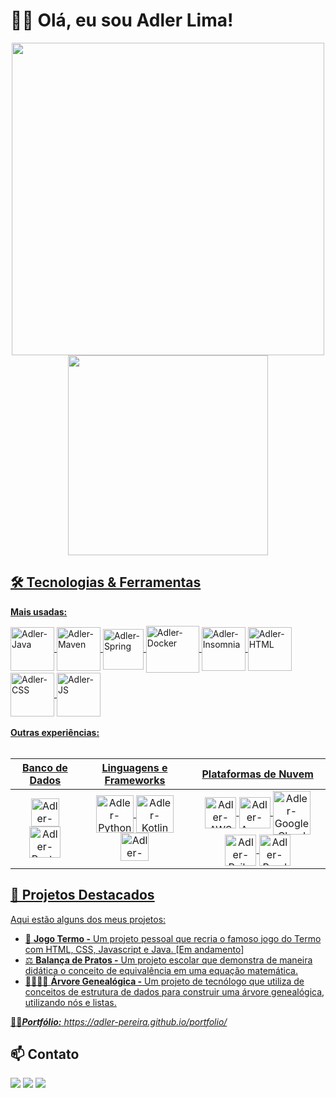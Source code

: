 # 👋🏻 Olá, eu sou Adler Lima!
<div align="center">
  <a href="https://github.com/Adler-Pereira">
    <img width="500em" src="https://github-readme-streak-stats-salesp07.vercel.app?user=Adler-Pereira&theme=java-dark&border_radius=4.5&locale=pt_BR"/><img width="320em" src="https://github-readme-stats.vercel.app/api/top-langs/?username=Adler-Pereira&layout=donut&langs_count=16&theme=vision-friendly-dark&locale=pt-br&border_color=f89820"/>
</div>

## 🛠️ Tecnologias & Ferramentas
<b>Mais usadas:</b>
<div style="display: inline_block">
  <img align="center" alt="Adler-Java" height="70" width="70" src="https://cdn.jsdelivr.net/gh/devicons/devicon@latest/icons/java/java-original.svg">
  <img align="center" alt="Adler-Maven" height="70" width="70" src="https://cdn.jsdelivr.net/gh/devicons/devicon@latest/icons/maven/maven-original.svg">
  <img align="center" alt="Adler-Spring" height="65" width="65" src="https://cdn.jsdelivr.net/gh/devicons/devicon@latest/icons/spring/spring-original.svg">
  <img align="center" alt="Adler-Docker" height="75" width="85" src="https://cdn.jsdelivr.net/gh/devicons/devicon@latest/icons/docker/docker-original-wordmark.svg">
  <img align="center" alt="Adler-Insomnia" height="70" width="70" src="https://cdn.jsdelivr.net/gh/devicons/devicon@latest/icons/insomnia/insomnia-original.svg">
  <img align="center" alt="Adler-HTML" height="70" width="70" src="https://cdn.jsdelivr.net/gh/devicons/devicon@latest/icons/html5/html5-original.svg">
  <img align="center" alt="Adler-CSS" height="70" width="70" src="https://cdn.jsdelivr.net/gh/devicons/devicon@latest/icons/css3/css3-original.svg">
  <img align="center" alt="Adler-JS" height="70" width="70" src="https://cdn.jsdelivr.net/gh/devicons/devicon@latest/icons/javascript/javascript-original.svg">
</div><br>
<b>Outras experiências:</b><br><br>
<table>
  <thead>
    <tr>
      <th>Banco de Dados</th>
      <th>Linguagens e Frameworks</th>
      <th>Plataformas de Nuvem</th>
    </tr>
  </thead>
  <tbody>
    <tr align="center">
      <td>
        <img align="center" alt="Adler-MySQL" height="45" width="45" src="https://cdn.jsdelivr.net/gh/devicons/devicon@latest/icons/mysql/mysql-original.svg">
        <img align="center" alt="Adler-PostgreSQL" height="50" width="50" src="https://cdn.jsdelivr.net/gh/devicons/devicon@latest/icons/postgresql/postgresql-original.svg">
      </td>
      <td>
        <img align="center" alt="Adler-Python" height="60" width="60" src="https://cdn.jsdelivr.net/gh/devicons/devicon@latest/icons/python/python-original.svg">
        <img align="center" alt="Adler-Kotlin" height="60" width="60" src="https://cdn.jsdelivr.net/gh/devicons/devicon@latest/icons/kotlin/kotlin-original.svg">
        <img align="center" alt="Adler-Compose" height="45" width="45" src="https://cdn.jsdelivr.net/gh/devicons/devicon@latest/icons/jetpackcompose/jetpackcompose-original.svg">
      </td>
      <td>
        <img align="center" alt="Adler-AWS" height="50" width="50" src="https://cdn.jsdelivr.net/gh/devicons/devicon@latest/icons/amazonwebservices/amazonwebservices-original-wordmark.svg">
        <img align="center" alt="Adler-Azure" height="50" width="50" src="https://cdn.jsdelivr.net/gh/devicons/devicon@latest/icons/azure/azure-original.svg">
        <img align="center" alt="Adler-GoogleCloud" height="70" width="60" src="https://cdn.jsdelivr.net/gh/devicons/devicon@latest/icons/googlecloud/googlecloud-original.svg">
        <img align="center" alt="Adler-Railway" height="50" width="50" src="https://cdn.jsdelivr.net/gh/devicons/devicon@latest/icons/railway/railway-original.svg">
        <img align="center" alt="Adler-Render" height="50" width="50" src="https://cdn.sanity.io/images/34ent8ly/production/ec37a3660704e1fa2b4246c9a01ab34e145194ad-824x824.png">
      </td>
    </tr>
  </tbody>
</table>

## 📌 Projetos Destacados
Aqui estão alguns dos meus projetos:
- 📱 **Jogo Termo -** Um projeto pessoal que recria o famoso jogo do Termo com HTML, CSS, Javascript e Java. [Em andamento]
- ⚖️ **Balança de Pratos -** Um projeto escolar que demonstra de maneira didática o conceito de equivalência em uma equação matemática.
- 👨‍👩‍👧‍👦 **Árvore Genealógica -** Um projeto de tecnólogo que utiliza de conceitos de estrutura de dados para construir uma árvore genealógica, utilizando nós e listas.

🧑‍💻***Portfólio:** <a href="https://adler-pereira.github.io/portfolio/" target="_blank">https://adler-pereira.github.io/portfolio/</a>*

## 📫 Contato
<div>
  <a href="https://www.linkedin.com/in/adlerlima" target="_blank"><img src="https://img.shields.io/badge/LinkedIn-0077B5?style=for-the-badge&logo=linkedin&logoColor=white"></a>
  <a href="mailto:adlerlimap@gmail.com" target="_blank"><img src="https://img.shields.io/badge/Gmail-D14836?style=for-the-badge&logo=gmail&logoColor=white"></a>
  <a href="https://api.whatsapp.com/send?phone=5511969102308" target="_blank"><img src="https://img.shields.io/badge/WhatsApp-25D366?style=for-the-badge&logo=whatsapp&logoColor=white"></a>
</div>
